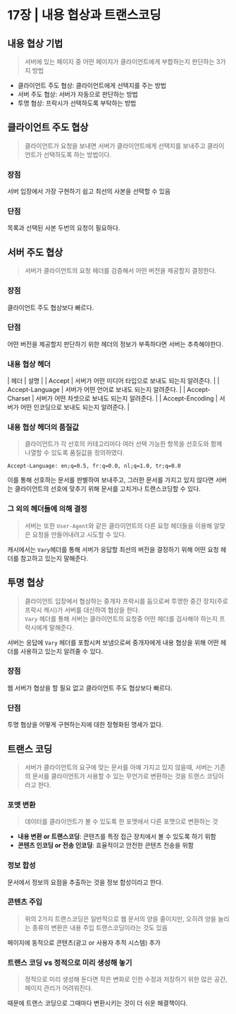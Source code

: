 # 17장 | 내용 협상과 트랜스코딩

## 내용 협상 기법

> 서버에 있는 페이지 중 어떤 페이지가 클라이언트에게 부합하는지 판단하는 3가지 방법

- 클라이언트 주도 협상: 클라이언트에게 선택지를 주는 방법
- 서버 주도 협상: 서버가 자동으로 판단하는 방법
- 투명 협상: 프락시가 선택하도록 부탁하는 방법

## 클라이언트 주도 협상

> 클라이언트가 요청을 보내면 서버가 클라이언트에게 선택지를 보내주고 클라이언트가 선택하도록 하는 방법이다.

### 장점

서버 입장에서 가장 구현하기 쉽고 최선의 사본을 선택할 수 있음

### 단점

목록과 선택된 사본 두번의 요청이 필요하다.

## 서버 주도 협상

> 서버가 클라이언트의 요청 헤더를 검증해서 어떤 버전을 제공할지 결정한다.

### 장점

클라이언트 주도 협상보다 빠르다.

### 단점

어떤 버전을 제공할지 판단하기 위한 헤더의 정보가 부족하다면 서버는 추측해야한다.

### 내용 협상 헤더

| 헤더 | 설명 |
| Accept | 서버가 어떤 미디어 타입으로 보내도 되는지 알려준다. |
| Accept-Language | 서버가 어떤 언어로 보내도 되는지 알려준다. |
| Accept-Charset | 서버가 어떤 차셋으로 보내도 되는지 알려준다. |
| Accept-Encoding | 서버가 어떤 인코딩으로 보내도 되는지 알려준다. |

### 내용 협상 헤더의 품질값

> 클라이언트가 각 선호의 카테고리마다 여러 선택 가능한 항목을 선호도와 함께 나열할 수 있도록 품질값을 정의하였다.

```shell
Accept-Language: en;q=0.5, fr:q=0.0, nl;q=1.0, tr;q=0.0
```

이를 통해 선호하는 문서를 판별하여 보내주고, 그러한 문서를 가지고 있지 않다면 서버는 클라이언트의 선호에 맞추기 위해 문서를 고치거나 트랜스코딩할 수 있다.

### 그 외의 헤더들에 의해 결정

> 서버는 또한 `User-Agent`와 같은 클라이언트의 다른 요청 헤더들을 이용해 알맞은 요청을 만들어내려고 시도할 수 있다.

캐시에서는 `Vary`헤더를 통해 서버가 응답할 최선의 버전을 결정하기 위해 어떤 요청 헤더를 참고하고 있는지 말해준다.

## 투명 협상

> 클라이언트 입장에서 협상하는 중개자 프락시를 둠으로써 투명한 중간 장치(주로 프락시 캐시)가 서버를 대신하여 협상을 한다.
> <br>`Vary` 헤더를 통해 서버는 클라이언트의 요청중 어떤 헤더를 검사해야 하는지 프락시에게 말해준다.

서버는 응답에 `Vary` 헤더를 포함시켜 보냄으로써 중개자에게 내용 협상을 위해 어떤 헤더를 사용하고 있는지 알려줄 수 있다.

### 장점

웹 서버가 협상을 할 필요 없고 클라이언트 주도 협상보다 빠르다.

### 단점

투명 협상을 어떻게 구현하는지에 대한 정형화된 명세가 없다.

## 트랜스 코딩

> 서버가 클라이언트의 요구에 맞는 문서를 아예 가지고 있지 않을때, 서버는 기존의 문서를 클라이언트가 사용할 수 있는 무언가로 변환하는 것을 트랜스 코딩이라고 한다.

### 포맷 변환

> 데이터를 클라이언트가 볼 수 있도록 한 포맷에서 다른 포맷으로 변환하는 것

- **내용 변환 or 트랜스코딩**: 콘텐츠를 특정 접근 장치에서 볼 수 있도록 하기 위함
- **콘텐츠 인코딩 or 전송 인코딩**: 효율적이고 안전한 콘텐츠 전송을 위함

### 정보 합성

문서에서 정보의 요점을 추출하는 것을 정보 합성이라고 한다.

### 콘텐츠 주입

> 위의 2가지 트랜스코딩은 일반적으로 웹 문서의 양을 줄이지만, 오히려 양을 늘리는 종류의 변환은 내용 주입 트랜스코딩이라는 것도 있음

페이지에 동적으로 콘텐츠(광고 or 사용자 추적 시스템) 추가

### 트랜스 코딩 vs 정적으로 미리 생성해 놓기

> 정적으로 미리 생성해 둔다면 작은 변화로 인한 수정과 저장하기 위한 많은 공간, 페이지 관리가 어려워진다.

때문에 트랜스 코딩으로 그때마다 변환시키는 것이 더 쉬운 해결책이다.
